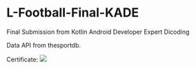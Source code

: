 # L-Football-Final-KADE
Final Submission from Kotlin Android Developer Expert Dicoding

Data API from thesportdb.

Certificate: 
![](https://user-images.githubusercontent.com/43008134/80782361-0ef22580-8ba0-11ea-865c-6b230d93e606.png)
